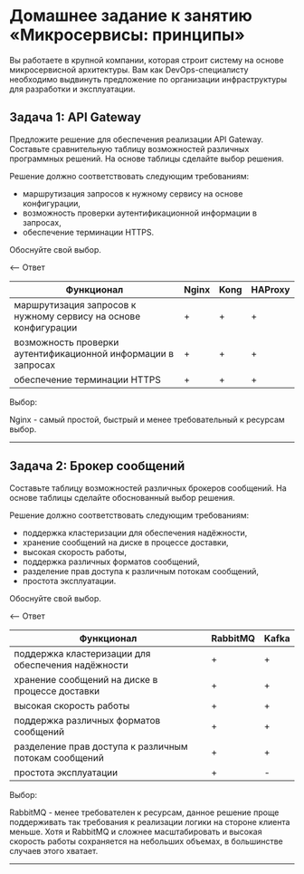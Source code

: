 # Домашнее задание к занятию «Микросервисы: принципы»

Вы работаете в крупной компании, которая строит систему на основе микросервисной архитектуры.
Вам как DevOps-специалисту необходимо выдвинуть предложение по организации инфраструктуры для разработки и эксплуатации.

## Задача 1: API Gateway 

Предложите решение для обеспечения реализации API Gateway. 
Составьте сравнительную таблицу возможностей различных программных решений. На основе таблицы сделайте выбор решения.

Решение должно соответствовать следующим требованиям:
- маршрутизация запросов к нужному сервису на основе конфигурации,
- возможность проверки аутентификационной информации в запросах,
- обеспечение терминации HTTPS.

Обоснуйте свой выбор.

<-- Ответ

| Функционал                                                      | Nginx | Kong | HAProxy |
|-----------------------------------------------------------------|-------|------|---------|
| маршрутизация запросов к нужному сервису на основе конфигурации | +     | +    | +       |
| возможность проверки аутентификационной информации в запросах   | +     | +    | +       |
| обеспечение терминации HTTPS                                    | +     | +    | +       |

Выбор:

Nginx - самый простой, быстрый и менее требовательный к ресурсам выбор. 

---

## Задача 2: Брокер сообщений

Составьте таблицу возможностей различных брокеров сообщений. 
На основе таблицы сделайте обоснованный выбор решения.

Решение должно соответствовать следующим требованиям:
- поддержка кластеризации для обеспечения надёжности,
- хранение сообщений на диске в процессе доставки,
- высокая скорость работы,
- поддержка различных форматов сообщений,
- разделение прав доступа к различным потокам сообщений,
- простота эксплуатации.

Обоснуйте свой выбор.

<-- Ответ

| Функционал                                            | RabbitMQ | Kafka |
|-------------------------------------------------------|----------|-------|
| поддержка кластеризации для обеспечения надёжности    | +        | +     |
| хранение сообщений на диске в процессе доставки       | +        | +     |
| высокая скорость работы                               | +        | +     |
| поддержка различных форматов сообщений                | +        | +     |
| разделение прав доступа к различным потокам сообщений | +        | +     |
| простота эксплуатации                                 | +        | -     |

Выбор:

RabbitMQ - менее требователен к ресурсам, данное решение проще поддерживать так требования к реализации логики на стороне клиента меньше.
Хотя и RabbitMQ и сложнее масштабировать и высокая скорость работы сохраняется на небольших объемах, в большинстве случаев этого хватает.

---
